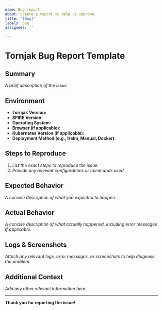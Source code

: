 ```yaml
---
name: Bug report
about: Create a report to help us improve
title: "[Bug]"
labels: bug
assignees: ''

---
```


# Tornjak Bug Report Template

## Summary
*A brief description of the issue.*

## Environment
- **Tornjak Version:**
- **SPIRE Version:**
- **Operating System:**
- **Browser (if applicable):**
- **Kubernetes Version (if applicable):**
- **Deployment Method (e.g., Helm, Manual, Docker):**

## Steps to Reproduce
1. *List the exact steps to reproduce the issue.*
2. *Provide any relevant configurations or commands used.*

## Expected Behavior
*A concise description of what you expected to happen.*

## Actual Behavior
*A concise description of what actually happened, including error messages if applicable.*

## Logs & Screenshots
*Attach any relevant logs, error messages, or screenshots to help diagnose the problem.*

## Additional Context
*Add any other relevant information here.*

---

**Thank you for reporting the issue!**
